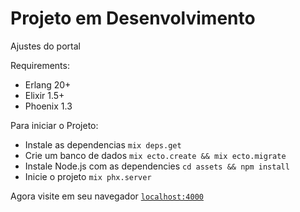 # Projeto em Desenvolvimento

Ajustes do portal

Requirements:

  * Erlang 20+
  * Elixir 1.5+
  * Phoenix 1.3

Para iniciar o Projeto:

  * Instale as dependencias `mix deps.get`
  * Crie um banco de dados `mix ecto.create && mix ecto.migrate`
  * Instale Node.js com as dependencies `cd assets && npm install`
  * Inicie o projeto `mix phx.server`

Agora visite em seu navegador [`localhost:4000`](http://localhost:4000)

